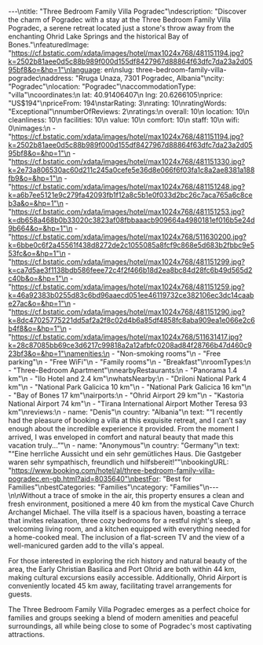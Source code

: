---\ntitle: "Three Bedroom Family Villa Pogradec"\ndescription: "Discover the charm of Pogradec with a stay at the Three Bedroom Family Villa Pogradec, a serene retreat located just a stone's throw away from the enchanting Ohrid Lake Springs and the historical Bay of Bones."\nfeaturedImage: "https://cf.bstatic.com/xdata/images/hotel/max1024x768/481151194.jpg?k=2502b81aee0d5c88b989f000d155df8427967d88864f63dfc7da23a2d0595bf8&o=&hp=1"\nlanguage: en\nslug: three-bedroom-family-villa-pogradec\naddress: "Rruga Unaza, 7301 Pogradec, Albania"\ncity: "Pogradec"\nlocation: "Pogradec"\naccommodationType: "villa"\ncoordinates:\n  lat: 40.91406407\n  lng: 20.6266105\nprice: "US$194"\npriceFrom: 194\nstarRating: 3\nrating: 10\nratingWords: "Exceptional"\nnumberOfReviews: 2\nratings:\n  overall: 10\n  location: 10\n  cleanliness: 10\n  facilities: 10\n  value: 10\n  comfort: 10\n  staff: 10\n  wifi: 0\nimages:\n  - "https://cf.bstatic.com/xdata/images/hotel/max1024x768/481151194.jpg?k=2502b81aee0d5c88b989f000d155df8427967d88864f63dfc7da23a2d0595bf8&o=&hp=1"\n  - "https://cf.bstatic.com/xdata/images/hotel/max1024x768/481151330.jpg?k=2e73a806530ac60d211c245a0cefe5e36d8e066f6f03fa1c8a2ae8381a188fb9&o=&hp=1"\n  - "https://cf.bstatic.com/xdata/images/hotel/max1024x768/481151248.jpg?k=a6b7ee5121e9c279fa42093fb1f12a8c5b1e0f033d2bc26c7aca765a6c8ceb3a&o=&hp=1"\n  - "https://cf.bstatic.com/xdata/images/hotel/max1024x768/481151253.jpg?k=db658a468b0b33020c3823af08fbbaaacb909664a4980181ef016b5e24d9b664&o=&hp=1"\n  - "https://cf.bstatic.com/xdata/images/hotel/max1024x768/511630200.jpg?k=6bbe0c6f2a45561f438d8272de2c1055085a8fcf9c868e5d683b2fbbc9e553fc&o=&hp=1"\n  - "https://cf.bstatic.com/xdata/images/hotel/max1024x768/481151299.jpg?k=ca7d5ae3f1138bdb586feee72c4f2f466b18d2ea8bc84d28fc6b49d565d2c40b&o=&hp=1"\n  - "https://cf.bstatic.com/xdata/images/hotel/max1024x768/481151259.jpg?k=46a92383b0255d83c6bd96aaecd051ee46119732ce382106ec3dc14caabe27ac&o=&hp=1"\n  - "https://cf.bstatic.com/xdata/images/hotel/max1024x768/481151290.jpg?k=8dc47025775221dd5af2a2f8c02d4b6a85df4858fc8aba909ea1e066e2c6b4f8&o=&hp=1"\n  - "https://cf.bstatic.com/xdata/images/hotel/max1024x768/511631417.jpg?k=28c87085bb69ce3d6217c99818a2a12afbfc0208ad84f28766b47d460c923bf3&o=&hp=1"\namenities:\n  - "Non-smoking rooms"\n  - "Free parking"\n  - "Free WiFi"\n  - "Family rooms"\n  - "Breakfast"\nroomTypes:\n  - "Three-Bedroom Apartment"\nnearbyRestaurants:\n  - "Panorama 1.4 km"\n  - "Ilo Hotel and 2.4 km"\nwhatsNearby:\n  - "Driloni National Park 4 km"\n  - "National Park Galicica 10 km"\n  - "National Park Galicica 16 km"\n  - "Bay of Bones 17 km"\nairports:\n  - "Ohrid Airport 29 km"\n  - "Kastoria National Airport 74 km"\n  - "Tirana International Airport Mother Teresa 93 km"\nreviews:\n  - name: "Denis"\n    country: "Albania"\n    text: "“I recently had the pleasure of booking a villa at this exquisite retreat, and I can’t say enough about the incredible experience it provided. From the moment I arrived, I was enveloped in comfort and natural beauty that made this vacation truly...”"\n  - name: "Anonymous"\n    country: "Germany"\n    text: "“Eine herrliche Aussicht und ein sehr gemütliches Haus. Die Gastgeber waren sehr sympathisch, freundlich und hilfsbereit!”"\nbookingURL: "https://www.booking.com/hotel/al/three-bedroom-family-villa-pogradec.en-gb.html?aid=8035640"\nbestFor: "Best for Families"\nbestCategories: "Families"\ncategory: "Families"\n---\n\nWithout a trace of smoke in the air, this property ensures a clean and fresh environment, positioned a mere 40 km from the mystical Cave Church Archangel Michael. The villa itself is a spacious haven, boasting a terrace that invites relaxation, three cozy bedrooms for a restful night's sleep, a welcoming living room, and a kitchen equipped with everything needed for a home-cooked meal. The inclusion of a flat-screen TV and the view of a well-manicured garden add to the villa's appeal.

For those interested in exploring the rich history and natural beauty of the area, the Early Christian Basilica and Port Ohrid are both within 44 km, making cultural excursions easily accessible. Additionally, Ohrid Airport is conveniently located 45 km away, facilitating travel arrangements for guests.

The Three Bedroom Family Villa Pogradec emerges as a perfect choice for families and groups seeking a blend of modern amenities and peaceful surroundings, all while being close to some of Pogradec's most captivating attractions.